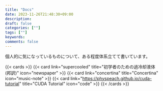 ```yaml
---
title: "Docs"
date: 2023-11-26T21:48:30+09:00
description:
draft: false
categories: [""]
tags: [""]
keywords:
comments: false
---
```


個人的に気になっているものについて、ある程度体系立てて書いています。

{{< cards >}}
{{< card link="supercooled" title="初学者のための過冷却液体(邦訳)" icon="newspaper" >}}
{{< card link="concertina" title="Concertina" icon="music-note" >}}
{{< card link="https://physpeach.github.io/cuda-tutorial" title="CUDA Tutorial" icon="code" >}}
{{< /cards >}}
